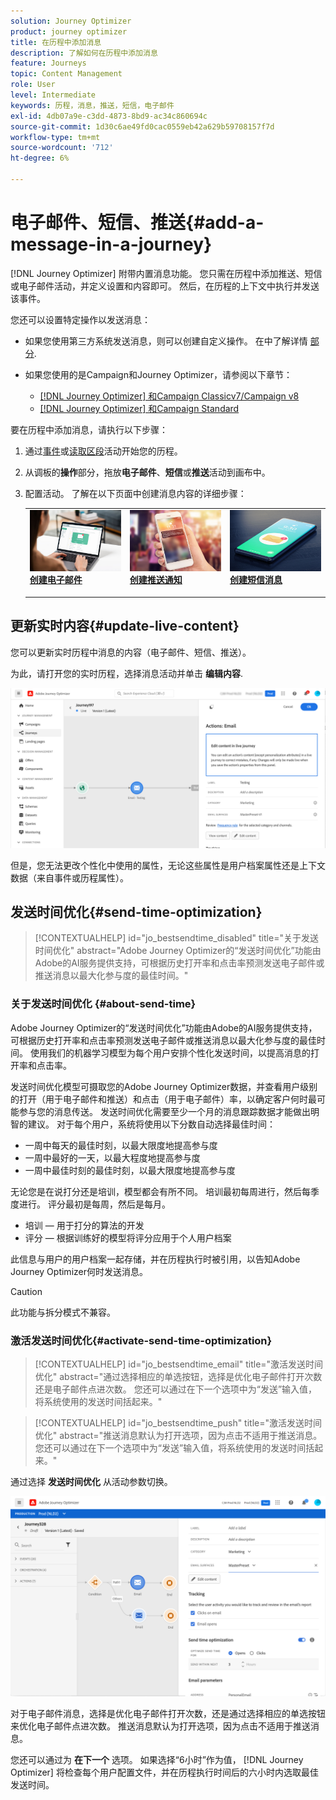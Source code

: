 ```yaml
---
solution: Journey Optimizer
product: journey optimizer
title: 在历程中添加消息
description: 了解如何在历程中添加消息
feature: Journeys
topic: Content Management
role: User
level: Intermediate
keywords: 历程，消息，推送，短信，电子邮件
exl-id: 4db07a9e-c3dd-4873-8bd9-ac34c860694c
source-git-commit: 1d30c6ae49fd0cac0559eb42a629b59708157f7d
workflow-type: tm+mt
source-wordcount: '712'
ht-degree: 6%

---
```


# 电子邮件、短信、推送{#add-a-message-in-a-journey}

[!DNL Journey Optimizer] 附带内置消息功能。 您只需在历程中添加推送、短信或电子邮件活动，并定义设置和内容即可。 然后，在历程的上下文中执行并发送该事件。

您还可以设置特定操作以发送消息：

* 如果您使用第三方系统发送消息，则可以创建自定义操作。 在中了解详情 [部分](../action/action.md).

* 如果您使用的是Campaign和Journey Optimizer，请参阅以下章节：

   * [[!DNL Journey Optimizer] 和Campaign Classicv7/Campaign v8](../action/acc-action.md)
   * [[!DNL Journey Optimizer] 和Campaign Standard](../action/acs-action.md)

要在历程中添加消息，请执行以下步骤：

1. 通过[事件](general-events.md)或[读取区段](read-segment.md)活动开始您的历程。

1. 从调板的&#x200B;**操作**&#x200B;部分，拖放&#x200B;**电子邮件**、**短信**&#x200B;或&#x200B;**推送**&#x200B;活动到画布中。

1. 配置活动。 了解在以下页面中创建消息内容的详细步骤：

   <table style="table-layout:fixed">
   <tr style="border: 0;">
   <td>
   <a href="../email/create-email.md">
   <img alt="潜在客户" src="../assets/do-not-localize/email.jpg">
   </a>
   <div><a href="../email/create-email.md"><strong>创建电子邮件</strong>
   </div>
   <p>
   </td>
   <td>
   <a href="../push/create-push.md">
   <img alt="不频繁" src="../assets/do-not-localize/push.jpg">
   </a>
   <div>
   <a href="../push/create-push.md"><strong>创建推送通知<strong></a>
   </div>
   <p>
   </td>
   <td>
   <a href="../sms/create-sms.md">
   <img alt="验证" src="../assets/do-not-localize/sms.jpg">
   </a>
   <div>
   <a href="../sms/create-sms.md"><strong>创建短信消息</strong></a>
   </div>
   <p>
   </td>
   </tr>
   </table>

## 更新实时内容{#update-live-content}

您可以更新实时历程中消息的内容（电子邮件、短信、推送）。

为此，请打开您的实时历程，选择消息活动并单击 **编辑内容**.

![](assets/add-a-message2.png)

但是，您无法更改个性化中使用的属性，无论这些属性是用户档案属性还是上下文数据（来自事件或历程属性）。

## 发送时间优化{#send-time-optimization}

>[!CONTEXTUALHELP]
>id="jo_bestsendtime_disabled"
>title="关于发送时间优化"
>abstract="Adobe Journey Optimizer的“发送时间优化”功能由Adobe的AI服务提供支持，可根据历史打开率和点击率预测发送电子邮件或推送消息以最大化参与度的最佳时间。"

### 关于发送时间优化 {#about-send-time}

Adobe Journey Optimizer的“发送时间优化”功能由Adobe的AI服务提供支持，可根据历史打开率和点击率预测发送电子邮件或推送消息以最大化参与度的最佳时间。 使用我们的机器学习模型为每个用户安排个性化发送时间，以提高消息的打开率和点击率。

发送时间优化模型可摄取您的Adobe Journey Optimizer数据，并查看用户级别的打开（用于电子邮件和推送）和点击（用于电子邮件）率，以确定客户何时最可能参与您的消息传送。 发送时间优化需要至少一个月的消息跟踪数据才能做出明智的建议。 对于每个用户，系统将使用以下分数自动选择最佳时间：

* 一周中每天的最佳时刻，以最大限度地提高参与度
* 一周中最好的一天，以最大程度地提高参与度
* 一周中最佳时刻的最佳时刻，以最大限度地提高参与度

无论您是在说打分还是培训，模型都会有所不同。 培训最初每周进行，然后每季度进行。 评分最初是每周，然后是每月。

* 培训 — 用于打分的算法的开发
* 评分 — 根据训练好的模型将评分应用于个人用户档案

此信息与用户的用户档案一起存储，并在历程执行时被引用，以告知Adobe Journey Optimizer何时发送消息。

>[!CAUTION]
>
>此功能与拆分模式不兼容。

### 激活发送时间优化{#activate-send-time-optimization}

>[!CONTEXTUALHELP]
>id="jo_bestsendtime_email"
>title="激活发送时间优化"
>abstract="通过选择相应的单选按钮，选择是优化电子邮件打开次数还是电子邮件点进次数。 您还可以通过在下一个选项中为“发送”输入值，将系统使用的发送时间括起来。"

>[!CONTEXTUALHELP]
>id="jo_bestsendtime_push"
>title="激活发送时间优化"
>abstract="推送消息默认为打开选项，因为点击不适用于推送消息。 您还可以通过在下一个选项中为“发送”输入值，将系统使用的发送时间括起来。"

通过选择 **发送时间优化** 从活动参数切换。

![](../building-journeys/assets/jo-message5.png)

对于电子邮件消息，选择是优化电子邮件打开次数，还是通过选择相应的单选按钮来优化电子邮件点进次数。 推送消息默认为打开选项，因为点击不适用于推送消息。

您还可以通过为 **在下一个** 选项。 如果选择“6小时”作为值， [!DNL Journey Optimizer] 将检查每个用户配置文件，并在历程执行时间后的六小时内选取最佳发送时间。
